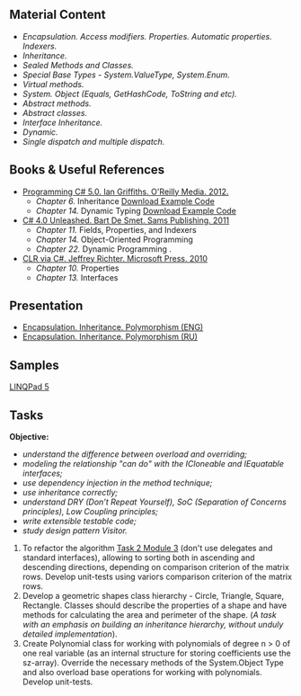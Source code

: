 ## Material Content 
- *Encapsulation. Access modifiers. Properties. Automatic properties. Indexers.*
- *Inheritance.*
- *Sealed Methods and Classes.*
- *Special Base Types - System.ValueType, System.Enum.*
- *Virtual methods.*
- *System. Object (Equals, GetHashCode, ToString and etc).*
- *Abstract methods.*
- *Abstract classes.*
- *Interface Inheritance.*
- *Dynamic.*
- *Single dispatch and multiple dispatch.*

## Books & Useful References 
- [Programming C# 5.0. Ian Griffiths. O'Reilly Media. 2012.](http://shop.oreilly.com/product/0636920024064.do)
  - *Chapter 6.* Inheritance [Download Example Code](https://resources.oreilly.com/examples/0636920024064/blob/master/Ch06.zip)
  - *Chapter 14.* Dynamic Typing [Download Example Code](https://resources.oreilly.com/examples/0636920024064/blob/master/Ch14.zip)
- [C# 4.0 Unleashed. Bart De Smet. Sams Publishing. 2011](https://www.goodreads.com/book/show/16284093-c-5-0-unleashed)
   - *Chapter 11.* Fields, Properties, and Indexers
   - *Chapter 14.* Object-Oriented Programming
   - *Chapter 22.* Dynamic Programming .
- [CLR via C#. Jeffrey Richter. Microsoft Press. 2010](https://www.goodreads.com/book/show/7121415-clr-via-c)
   - *Chapter 10.* Properties
   - *Chapter 13.* Interfaces

## Presentation 
- [Encapsulation. Inheritance. Polymorphism (ENG)](https://github.com/EPM-RD-NETLAB/.NET-Framework-modules/blob/master/M6.%20Encapsulation.%20Inheritance.%20Polymorphism/Encapsulation.%20Inheritance.%20Polymorphism.pptx)
- [Encapsulation. Inheritance. Polymorphism (RU)](https://github.com/EPM-RD-NETLAB/.NET-Framework-modules/blob/master/M6.%20Encapsulation.%20Inheritance.%20Polymorphism/Encapsulation.%20Inheritance.%20Polymorphism%20(ru).pptx)

## Samples 
[LINQPad 5](https://github.com/EPM-RD-NETLAB/.NET-Framework-modules/tree/master/M6.%20Encapsulation.%20Inheritance.%20Polymorphism/Samples/LINQPad)

## Tasks  
**Objective:** 
- *understand the difference between overload and overriding;*
- *modeling the relationship "can do" with the ICloneable and IEquatable interfaces;*
- *use dependency injection in the method technique;*
- *use inheritance correctly;*
- *understand DRY (Don’t Repeat Yourself), SoC (Separation of Concerns principles), Low Coupling principles;*
- *write extensible testable code;*
- *study design pattern Visitor.*
1. To refactor the algorithm [Task 2 Module 3](https://github.com/EPM-RD-NETLAB/.NET-Framework-modules/tree/master/M3.%20Types) (don't use delegates and standard interfaces), allowing to sorting both in ascending and descending directions, depending on comparison criterion of the matrix rows. Develop unit-tests using varioгs comparison criterion of the matrix rows.
2. Develop a geometric shapes class hierarchy - Circle, Triangle, Square, Rectangle. Classes should describe the properties of a shape and have methods for calculating the area and perimeter of the shape. (*A task with an emphasis on building an inheritance hierarchy, without unduly detailed implementation*).
3. Create Polynomial class for working with polynomials of degree n > 0 of one real variable (as an internal structure for storing coefficients use the sz-array). Override the necessary methods of the System.Object Type and also overload base operations for working with polynomials. Develop unit-tests.
